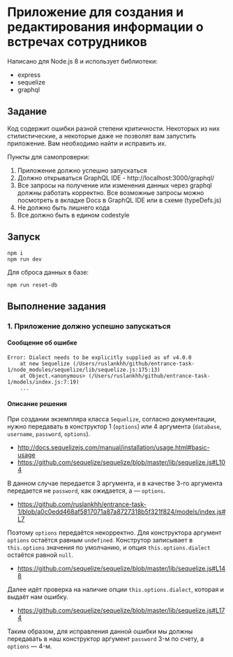 # Приложение для создания и редактирования информации о встречах сотрудников

Написано для Node.js 8 и использует библиотеки:
* express
* sequelize
* graphql

## Задание
Код содержит ошибки разной степени критичности. Некоторых из них стилистические, а некоторые даже не позволят вам запустить приложение. Вам необходимо найти и исправить их.

Пункты для самопроверки:
1. Приложение должно успешно запускаться
2. Должно открываться GraphQL IDE - http://localhost:3000/graphql/
3. Все запросы на получение или изменения данных через graphql должны работать корректно. Все возможные запросы можно посмотреть в вкладке Docs в GraphQL IDE или в схеме (typeDefs.js)
4. Не должно быть лишнего кода
5. Все должно быть в едином codestyle

## Запуск
```
npm i
npm run dev
```

Для сброса данных в базе:
```
npm run reset-db
```

## Выполнение задания

### 1. Приложение должно успешно запускаться

#### Сообщение об ошибке

```
Error: Dialect needs to be explicitly supplied as of v4.0.0
    at new Sequelize (/Users/ruslankhh/github/entrance-task-1/node_modules/sequelize/lib/sequelize.js:175:13)
    at Object.<anonymous> (/Users/ruslankhh/github/entrance-task-1/models/index.js:7:19)
    ...
```

#### Описание решения

При создании экземпляра класса `Sequelize`, согласно документации, нужно передавать в конструктор 1 (`options`) или 4 аргумента (`database`, `username`, `password`, `options`).

- http://docs.sequelizejs.com/manual/installation/usage.html#basic-usage
- https://github.com/sequelize/sequelize/blob/master/lib/sequelize.js#L104

В данном случае передается 3 аргумента, и в качестве 3-го аргумента передается не `password`, как ожидается, а — `options`.

- https://github.com/ruslankhh/entrance-task-1/blob/a0c0edd468af5817071a87a8727318b5f321f824/models/index.js#L7

Поэтому `options` передаётся некорректно. Для конструктора аргумент `options` остаётся равным `undefined`. Конструтор записывает в `this.options` значения по умолчанию, и опция `this.options.dialect` остаётся равной `null`.

- https://github.com/sequelize/sequelize/blob/master/lib/sequelize.js#L148

Далее идёт проверка на наличие опции `this.options.dialect`, которая и выдаёт нам ошибку.

- https://github.com/sequelize/sequelize/blob/master/lib/sequelize.js#L174

Таким образом, для исправления данной ошибки мы должны передавать в наш конструктор аргумент `password` 3-м по счету, а `options` — 4-м.
